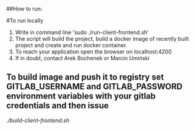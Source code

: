 ##How to run:

#To run locally
1. Write in command line 'sudo ./run-client-frontend.sh'
2. The script will build the project, build a docker image of recently built project and create and run docker container.
3. To reach your application open the browser on localhost:4200
4. If in doubt, contact Arek Bochenek or Marcin Umiński

## To build image and push it to registry set GITLAB_USERNAME and GITLAB_PASSWORD environment variables with your gitlab credentials and then issue
*./build-client-frontend.sh*